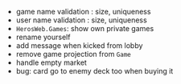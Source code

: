 * game name validation : size, uniqueness
* user name validation : size, uniqueness
* `HerosWeb.Games`: show own private games
* rename yourself
* add message when kicked from lobby
* remove game projection from `Game`
* handle empty market
* bug: card go to enemy deck too when buying it
